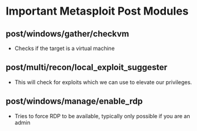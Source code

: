 # Important Metasploit Post Modules
## post/windows/gather/checkvm
- Checks if the target is a virtual machine
## post/multi/recon/local_exploit_suggester
- This will check for exploits which we can use to elevate our privileges.
## post/windows/manage/enable_rdp
- Tries to force RDP to be available, typically only possible if you are an admin